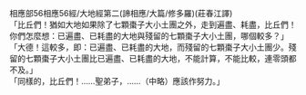 相應部56相應56經/大地經第二(諦相應/大篇/修多羅)(莊春江譯)  
「比丘們！猶如大地如果除了七顆棗子大小土團之外，走到遍盡、耗盡，比丘們！你們怎麼想：已遍盡、已耗盡的大地與殘留的七顆棗子大小土團，哪個較多？」  
「大德！這較多，即：已遍盡、已耗盡的大地，而殘留的七顆棗子大小土團少。殘留的七顆棗子大小土團比已遍盡、已耗盡的大地，不能計算，不能比較，連零頭都不及。」  
「同樣的，比丘們！……聖弟子，……（中略）應該作努力。」  
  
  
